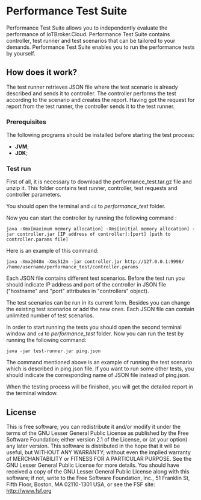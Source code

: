 # Performance Test Suite

Performance Test Suite allows you to independently evaluate the performance of IoTBroker.Cloud. Performance Test Suite contains controller, test runner and test scenarios that can be tailored to your demands. Performance Test Suite enables you to run the performance tests by yourself.

## How does it work?

The test runner retrieves JSON file where the test scenario is already described and sends it to controller. The controller performs the test according to the scenario and creates the report. Having got the request for report from the test runner, the controller sends it to the test runner. 

### Prerequisites

The following programs should be installed before starting the test process:

* **JVM**;
* **JDK**;

### Test run

First of all, it is necessary to download the performance_test.tar.gz file and unzip it. This folder contains test runner, controller, test requests and controller parameters.

You should open the terminal and `cd` to *performance_test* folder. 

Now you can start the controller by running the following command :

```
java -Xmx[maximum memory allocation] -Xms[initial memory allocation] -jar controller.jar [IP address of controller]:[port] [path to controller.params file] 
```

Here is an example of this command:

```
java -Xmx2048m -Xms512m -jar controller.jar http://127.0.0.1:9998/ /home/username/performance_test/controller.params 

```

Each JSON file contains different test scenarios. Before the test run you should indicate IP address and port of the controller in JSON file ("hostname" and "port" attributes in "controllers" object).

The test scenarios can be run in its current form. Besides you can change the existing test scenarios or add the new ones. Each JSON file can contain unlimited number of test scenarios.

In order to start running the tests you should open the second terminal window and `cd` to *performance_test* folder. Now you can run the test by running the following command:

```
java -jar test-runner.jar ping.json
```
The command mentioned above is an example of running the test scenario which is described in ping.json file. If you want to run some other tests, you should indicate the corresponding name of JSON file instead of ping.json. 

When the testing process will be finished, you will get the detailed report in the terminal window.

## License

This is free software; you can redistribute it and/or modify it under the terms of the GNU Lesser General Public License as published by the Free Software Foundation; either version 2.1 of the License, or (at your option) any later version. This software is distributed in the hope that it will be useful, but WITHOUT ANY WARRANTY; without even the implied warranty of MERCHANTABILITY or FITNESS FOR A PARTICULAR PURPOSE. See the GNU Lesser General Public License for more details. You should have received a copy of the GNU Lesser General Public License along with this software; if not, write to the Free Software Foundation, Inc., 51 Franklin St, Fifth Floor, Boston, MA 02110-1301 USA, or see the FSF site: http://www.fsf.org

